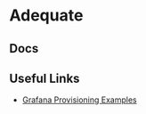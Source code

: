 # Adequate

## Docs

## Useful Links

- [Grafana Provisioning Examples](https://github.com/grafana/provisioning-alerting-examples)
